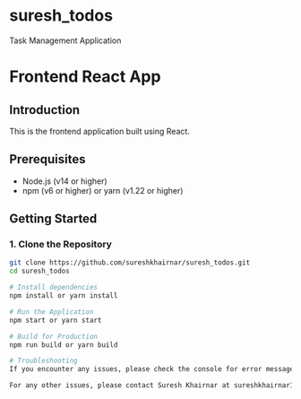 # suresh_todos
Task Management Application

# Frontend React App

## Introduction
This is the frontend application built using React.

## Prerequisites
- Node.js (v14 or higher)
- npm (v6 or higher) or yarn (v1.22 or higher)

## Getting Started

### 1. Clone the Repository
```bash
git clone https://github.com/sureshkhairnar/suresh_todos.git
cd suresh_todos

# Install dependencies
npm install or yarn install

# Run the Application
npm start or yarn start

# Build for Production
npm run build or yarn build

# Troubleshooting
If you encounter any issues, please check the console for error messages and ensure that all dependencies are installed correctly.

For any other issues, please contact Suresh Khairnar at sureshkhairnar137@gmail.com.




